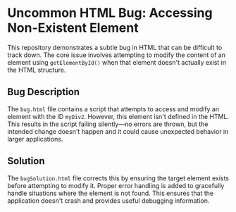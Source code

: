 # Uncommon HTML Bug: Accessing Non-Existent Element

This repository demonstrates a subtle bug in HTML that can be difficult to track down. The core issue involves attempting to modify the content of an element using `getElementById()` when that element doesn't actually exist in the HTML structure. 

## Bug Description
The `bug.html` file contains a script that attempts to access and modify an element with the ID `myDiv2`. However, this element isn't defined in the HTML.  This results in the script failing silently—no errors are thrown, but the intended change doesn't happen and it could cause unexpected behavior in larger applications.

## Solution
The `bugSolution.html` file corrects this by ensuring the target element exists before attempting to modify it.  Proper error handling is added to gracefully handle situations where the element is not found.  This ensures that the application doesn't crash and provides useful debugging information.